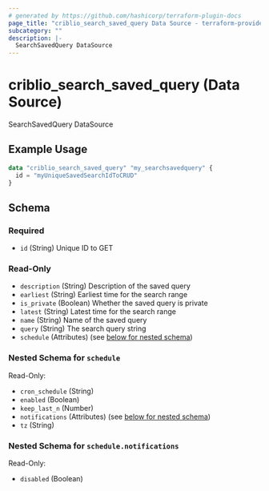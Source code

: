 ```yaml
---
# generated by https://github.com/hashicorp/terraform-plugin-docs
page_title: "criblio_search_saved_query Data Source - terraform-provider-criblio"
subcategory: ""
description: |-
  SearchSavedQuery DataSource
---
```


# criblio_search_saved_query (Data Source)

SearchSavedQuery DataSource

## Example Usage

```terraform
data "criblio_search_saved_query" "my_searchsavedquery" {
  id = "myUniqueSavedSearchIdToCRUD"
}
```

<!-- schema generated by tfplugindocs -->
## Schema

### Required

- `id` (String) Unique ID to GET

### Read-Only

- `description` (String) Description of the saved query
- `earliest` (String) Earliest time for the search range
- `is_private` (Boolean) Whether the saved query is private
- `latest` (String) Latest time for the search range
- `name` (String) Name of the saved query
- `query` (String) The search query string
- `schedule` (Attributes) (see [below for nested schema](#nestedatt--schedule))

<a id="nestedatt--schedule"></a>
### Nested Schema for `schedule`

Read-Only:

- `cron_schedule` (String)
- `enabled` (Boolean)
- `keep_last_n` (Number)
- `notifications` (Attributes) (see [below for nested schema](#nestedatt--schedule--notifications))
- `tz` (String)

<a id="nestedatt--schedule--notifications"></a>
### Nested Schema for `schedule.notifications`

Read-Only:

- `disabled` (Boolean)
